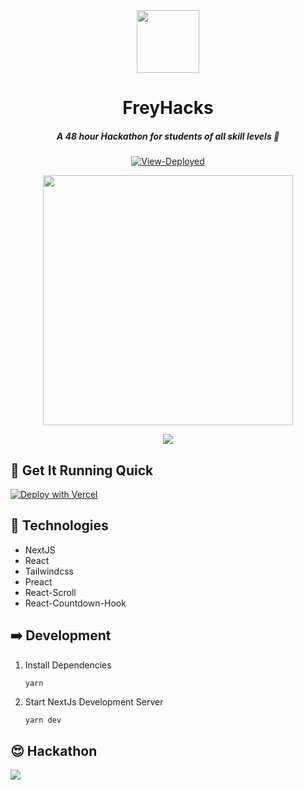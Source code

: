 <!-- markdownlint-disable-next-line -->
<div align="center"><img height="100px" width="100px" src="https://github.com/freyhacks.png"><br><h1>FreyHacks</h1><h5>A 48 hour Hackathon for students of all skill levels 🤗</h5><a href="https://freyhacks.tech"><img alt="View-Deployed" src="https://img.shields.io/badge/View-Deployed-green"></a><br><p><img src="https://user-images.githubusercontent.com/91655303/166135819-c67a1b4a-d80f-4224-9540-9d8fe056a465.png" height="400"></p><p><a href="https://vercel.com"><img src="https://www.datocms-assets.com/31049/1618983297-powered-by-vercel.svg"></a></p></div>

## 🚀 Get It Running Quick

[![Deploy with Vercel](https://vercel.com/button)](https://vercel.com/new/clone?repository-url=https%3A%2F%2Fgithub.com%2Ffreyhacks%2Fsite&project-name=freyhacks&repo-name=freyhacks)

## 🌟 Technologies

- NextJS
- React
- Tailwindcss
- Preact
- React-Scroll
- React-Countdown-Hook

## ➡️ Development

1. Install Dependencies

   ```sh
   yarn
   ```

2. Start NextJs Development Server

   ```
   yarn dev
   ```

## 😍 Hackathon

[![](https://user-images.githubusercontent.com/91655303/166135940-c889ccbc-49b0-4db5-acea-0a861f5e31bf.png)](https://freyhacks.tech)
